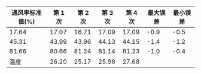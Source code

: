 |通风率标准值(%)|第 1 次|第 2 次|第 3 次|第 4 次|最大误差|最小误差|
|---|---|---|---|---|---|---|
|17.64|17.07|16.71|17.09|17.09|-0.9|-0.5|
|45.31|43.99|43.96|44.13|44.15|-1.4|-1.2|
|81.66|80.66|81.24|81.14|81.23|-1.0|-0.4|
|温度|26.20|25.17|25.98|27.68| | |